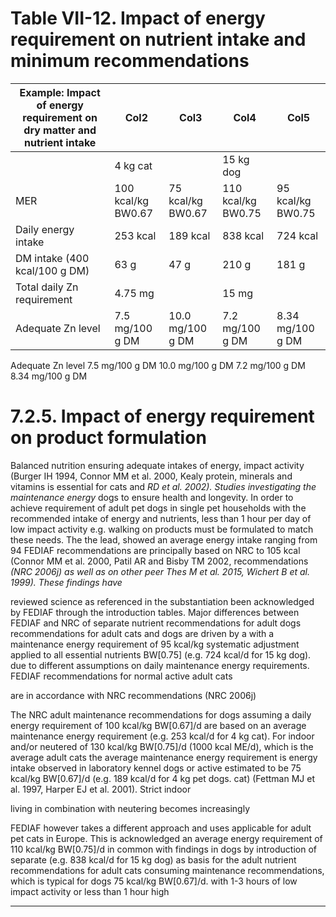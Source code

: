 # Table VII-12.  Impact of energy requirement on nutrient intake and minimum recommendations

|Example: Impact of energy requirement on dry matter and nutrient intake|Col2|Col3|Col4|Col5|
|---|---|---|---|---|
||4 kg cat||15 kg dog||
|MER|100 kcal/kg BW0.67|75 kcal/kg BW0.67|110 kcal/kg BW0.75|95 kcal/kg BW0.75|
|Daily energy intake|253 kcal|189 kcal|838 kcal|724 kcal|
|DM intake (400 kcal/100 g DM)|63 g|47 g|210 g|181 g|
|Total daily Zn requirement|4.75 mg||15 mg||
|Adequate Zn level|7.5 mg/100 g DM|10.0 mg/100 g DM|7.2 mg/100 g DM|8.34 mg/100 g DM|


Adequate Zn level 7.5 mg/100 g DM 10.0 mg/100 g DM 7.2 mg/100 g DM 8.34 mg/100 g DM

# 7.2.5. Impact of energy requirement on product formulation

Balanced nutrition ensuring adequate intakes of energy, impact activity (Burger IH 1994, Connor MM et al. 2000, Kealy
protein, minerals and vitamins is essential for cats and _RD et al. 2002). Studies investigating the maintenance energy_
dogs to ensure health and longevity. In order to achieve requirement of adult pet dogs in single pet households with
the recommended intake of energy and nutrients, less than 1 hour per day of low impact activity e.g. walking on
products must be formulated to match these needs. The the lead, showed an average energy intake ranging from 94
FEDIAF recommendations are principally based on NRC to 105 kcal (Connor MM et al. 2000, Patil AR and Bisby TM 2002,
recommendations _(NRC 2006j) as well as on other peer_ _Thes M et al. 2015, Wichert B et al. 1999). These findings have_

reviewed science as referenced in the substantiation been acknowledged by FEDIAF through the introduction
tables. Major differences between FEDIAF and NRC of separate nutrient recommendations for adult dogs
recommendations for adult cats and dogs are driven by a with a maintenance energy requirement of 95 kcal/kg
systematic adjustment applied to all essential nutrients BW[0.75] (e.g. 724 kcal/d for 15 kg dog).
due to different assumptions on daily maintenance energy
requirements. FEDIAF recommendations for normal active adult cats

are in accordance with NRC recommendations (NRC 2006j)

The NRC adult maintenance recommendations for dogs assuming a daily energy requirement of 100 kcal/kg BW[0.67]/d
are based on an average maintenance energy requirement (e.g. 253 kcal/d for 4 kg cat). For indoor and/or neutered
of 130 kcal/kg BW[0.75]/d (1000 kcal ME/d), which is the average adult cats the average maintenance energy requirement is
energy intake observed in laboratory kennel dogs or active estimated to be 75 kcal/kg BW[0.67]/d (e.g. 189 kcal/d for 4 kg
pet dogs. cat) (Fettman MJ et al. 1997, Harper EJ et al. 2001). Strict indoor

living in combination with neutering becomes increasingly

FEDIAF however takes a different approach and uses applicable for adult pet cats in Europe. This is acknowledged
an average energy requirement of 110 kcal/kg BW[0.75]/d in common with findings in dogs by introduction of separate
(e.g. 838 kcal/d for 15 kg dog) as basis for the adult nutrient recommendations for adult cats consuming
maintenance recommendations, which is typical for dogs 75 kcal/kg BW[0.67]/d.
with 1-3 hours of low impact activity or less than 1 hour high


-----

